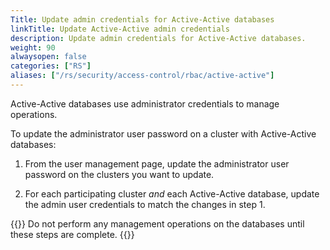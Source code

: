 ```yaml
---
Title: Update admin credentials for Active-Active databases
linkTitle: Update Active-Active admin credentials
description: Update admin credentials for Active-Active databases.
weight: 90
alwaysopen: false
categories: ["RS"]
aliases: ["/rs/security/access-control/rbac/active-active"]
---
```


Active-Active databases use administrator credentials to manage operations.

To update the administrator user password on a cluster with Active-Active databases:

1. From the user management page, update the administrator user password on the clusters you want to update.

1. For each participating cluster _and_ each Active-Active database, update the admin user credentials to match the changes in step 1. 

{{<warning>}}
Do not perform any management operations on the databases until these steps are complete.
{{</warning>}}
